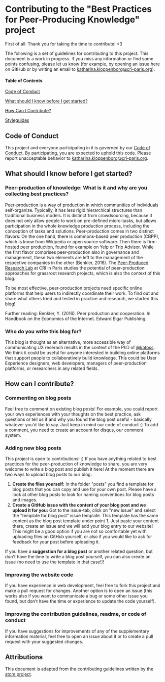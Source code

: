 # Contributing to the "Best Practices for Peer-Producing Knowledge" project

First of all: Thank you for taking the time to contribute! <3

The following is a set of guidelines for contributing to this project. This document is a work in progress. If you miss any information or find some points confusing, please let us know (for example, by opening an issue here on GitHub or by writing an email to katharina.kloppenborg@cri-paris.org).

#### Table of Contents

[Code of Conduct](#code-of-conduct)

[What should I know before I get started?](#what-should-i-know-before-i-get-started)

[How Can I Contribute?](#how-can-i-contribute)

[Styleguides](#styleguides)

## Code of Conduct

This project and everyone participating in it is governed by our [Code of Conduct](https://github.com/PeerProducedResearch/best-practices/blob/main/CODE_OF_CONDUCT.md). By participating, you are expected to uphold this code. Please report unacceptable behavior to katharina.kloppenborg@cri-paris.org.

## What should I know before I get started?

### Peer-production of knowledge: What is it and why are you collecting best practices?

Peer-production is a way of production in which communities of individuals self-organize. Typically, it has less rigid hierarchical structures than traditional business models.
It is distinct from crowdsourcing, because it does not only allow people to work on pre-defined micro-tasks, but allows participation in the whole knowledge production process, including the conception of tasks and solutions.
Peer-production comes in two distinct flavors: On the one hand, there is commons-based peer production (CBPP), which is know from Wikipedia or open source software. Then there is firm-hosted peer production, found for example on Yelp or Trip Advisor. While the first flavor comprises peer-production also in governance and management, these two elements are left to the management of the respective companies in the other (Benkler, 2016).
The [Peer-Produced Research Lab](https://peer-produced.science/) at CRI in Paris studies the potential of peer-production approaches for grassroot research projects, which is also the context of this blog.

To be most effective, peer-production projects need specific online platforms that help users to indirectly coordinate their work. To find out and share what others tried and tested in practice and research, we started this blog!

Further reading:
Benkler, Y. (2016). Peer production and cooperation. In Handbook on the Economics of the Internet. Edward Elgar Publishing.

### Who do you write this blog for?

This blog is thought as an alternative, more accessible way of communicating UX reserach results in the context of the PhD of [@katoss](https://github.com/katoss). We think it could be useful for anyone interested in building online platforms that support people to collaboratively build knowledge.
This could be User Experience designers, web developers, managers of peer-production platforms, or researchers in any related fields. 

## How can I contribute?

### Commenting on blog posts

Feel free to comment on existing blog posts! For example, you could report your own experiences with your thoughts on the best practice, ask questions or tell us if and why you found the blog post useful - basically whatever you'd like to say. Just keep in mind our code of conduct :)
To add a comment, you need to create an account for disqus, our comment system.

### Adding new blog posts

This project is open to contributions! :) If you have anything related to best practices for the peer-production of knowledge to share, you are very welcome to write a blog post and publish it here!
At the moment there are two ways to upload blog posts to our blog:
1) **Create the files yourself:** In the folder "posts" you find a template for blog posts that you can copy and use for your own post. Please have a look at other blog posts to look for naming conventions for blog posts and images. 
2) **Create a GitHub issue with the content of your blog post and we upload it for you:** Got to the issue-tab, click on "new issue" and select the "template for blog post" issue template. This template has the same content as the blog post template under point 1. Just paste your content there, create an issue and we will add your blog entry to our website! This might be a good option if you are not so comfortable yet with uploading files on GitHub yourself, or also if you would like to ask for feedback for your post before uploading it. 

If you have a **suggestion for a blog post** or another related question, but don't have the time to write a blog post yourself, you can also create an issue (no need to use the template in that case!)!

### Improving the website code

If you have experience in web development, feel free to fork this project and make a pull request for changes. 
Another option is to open an issue (this works also if you want to communicate a bug or some other issue you found, but don't have the time or experience to update the code yourself).

### Improving the contribution guidelines, readme, or code of conduct

If you have suggestions for improvements of any of the supplementary information material, feel free to open an issue about it or to create a pull request with your suggested changes.

## Attributions

This document is adapted from the contributing guidelines written by the [atom project](https://github.com/atom/atom/blob/master/CONTRIBUTING.md).

